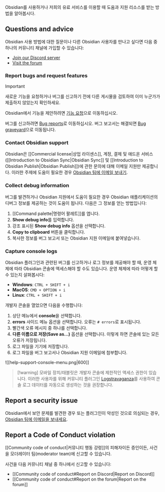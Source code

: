 Obsidian를 사용하거나 저희의 유료 서비스를 이용할 때 도움과 지원 리소스를 받는 방법을 알아봅시다.

## Questions and advice

Obsidian 사용 방법에 대한 질문이나 다른 Obsidian 사용자를 만나고 싶다면 다음 중 하나의 커뮤니티 채널에 가입할 수 있습니다:

- [Join our Discord server](https://discord.gg/obsidianmd)
- [Visit the forum](https://forum.obsidian.md/)

### Report bugs and request features

> [!important]
> 새로운 기능을 요청하거나 버그를 신고하기 전에 다른 게시물을 검토하여 이미 누군가가 제출하지 않았는지 확인하세요.

Obsidian에서 기능을 제안하려면 [기능 요청](https://forum.obsidian.md/c/feature-requests/8)으로 이동하십시오.

버그를 신고하려면 [Bug reports](https://forum.obsidian.md/c/bug-reports/7)로 이동하십시오. 버그 보고서는 해결되면 [Bug graveyard](https://forum.obsidian.md/c/bug-graveyard/12)으로 이동됩니다.

### Contact Obsidian support

Obsidian은 [[Commercial license|상업 라이센스]], 계정, 결제 및 애드온 서비스 ([[Introduction to Obsidian Sync|Obsidian Sync]] 및 [[Introduction to Obsidian Publish|Obsidian Publish]])에 관한 문의에 대해 이메일 지원만 제공합니다. 이러한 주제에 도움이 필요한 경우 [Obsidian 팀에 이메일 보내기](mailto:support@obsidian.md).

### Collect debug information

버그를 발견하거나 Obsidian 지원에서 도움이 필요한 경우 Obsidian 애플리케이션의 디버그 정보를 제공하는 것이 도움이 됩니다. 다음은 그 정보를 얻는 방법입니다:

1. [[Command palette|명령어 팔레트]]를 엽니다.
2. **Show debug info**를 입력합니다.
3. 강조 표시된 **Show debug info** 옵션을 선택합니다.
4. **Copy to clipboard** 버튼을 클릭합니다.
5. 복사한 정보를 버그 보고서 또는 Obsidian 지원 이메일에 붙여넣습니다.

### Capture console logs

Obsidian 플러그인과 관련된 버그를 신고하거나 로그 정보를 제공해야 할 때, 운영 체제에 따라 Obsidian 콘솔에 액세스해야 할 수도 있습니다. 운영 체제에 따라 어떻게 할 수 있는지 살펴봅시다:

- **Windows**: `CTRL + SHIFT + i`  
- **MacOS**: `CMD + OPTION + i`  
- **Linux**: `CTRL + SHIFT + i`

개발자 콘솔을 열었으면 다음을 수행합니다:

1. 상단 메뉴에서 **console**을 선택합니다.
2. **errors** 사이드 메뉴 옵션을 선택합니다. 오류는 `# errors`로 표시됩니다.
3. 빨간색 오류 메시지 중 하나를 선택합니다.
4. **다른 이름으로 저장(Save as...)** 옵션을 선택합니다. 이렇게 하면 콘솔에 있는 모든 오류가 저장됩니다.
5. 로그 파일을 기기에 저장합니다.
6. 로그 파일을 버그 보고서나 Obsidian 지원 이메일에 첨부합니다.

![[help-support-console-menu.png|600]]

> [!warning] 모바일 장치/태블릿은 개발자 콘솔에 제한적인 액세스 권한이 있습니다. 이러한 사용자를 위해 커뮤니티 플러그인 [Logstravaganza](https://obsidian.md/plugins?id=logstravaganza)를 사용하여 콘솔 로그 데이터를 자동으로 생성하는 것을 권장합니다.

## Report a security issue

Obsidian에서 보안 문제를 발견한 경우 또는 플러그인이 악성인 것으로 의심되는 경우, [Obsidian 팀에 이메일을 보내세요](mailto:support@obsidian.md).

## Report a Code of Conduct violation

[[Community code of conduct|커뮤니티 행동 강령]]의 피해자이든 증인이든, 사건을 모더레이터 팀(moderator team)에 신고할 수 있습니다.

사건을 다음 커뮤니티 채널 중 하나에서 신고할 수 있습니다:

- [[Community code of conduct#Report on Discord|Report on Discord]]
- [[Community code of conduct#Report on the forum|Report on the forum]]
